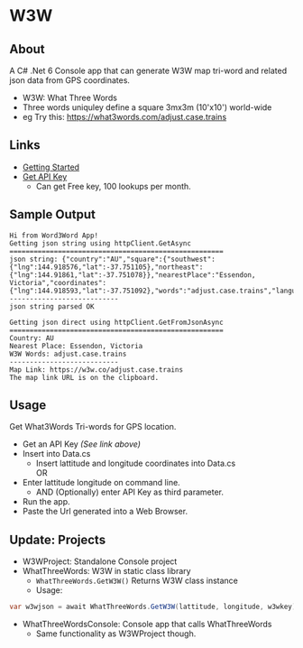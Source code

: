 # W3W

## About
A C# .Net 6 Console app that can generate W3W map tri-word and related json data from GPS coordinates.

- W3W: What Three Words
- Three words uniquley define a square 3mx3m (10'x10') world-wide
- eg Try this: https://what3words.com/adjust.case.trains

## Links
- [Getting Started](https://developer.what3words.com/public-api)
- [Get API Key](https://what3words.com/select-plan?referrer=/public-api)
   - Can get Free key, 100 lookups per month.

## Sample Output

```
Hi from Word3Word App!
Getting json string using httpClient.GetAsync
=====================================================
json string: {"country":"AU","square":{"southwest":{"lng":144.918576,"lat":-37.751105},"northeast":{"lng":144.91861,"lat":-37.751078}},"nearestPlace":"Essendon, Victoria","coordinates":{"lng":144.918593,"lat":-37.751092},"words":"adjust.case.trains","language":"en","map":"https:\/\/w3w.co\/adjust.case.trains"}
---------------------------
json string parsed OK

Getting json direct using httpClient.GetFromJsonAsync
=====================================================
Country: AU
Nearest Place: Essendon, Victoria
W3W Words: adjust.case.trains
---------------------------
Map Link: https://w3w.co/adjust.case.trains
The map link URL is on the clipboard.
```

## Usage
Get What3Words Tri-words for GPS location.
- Get an API Key _(See link above)_
- Insert into Data.cs
  - Insert lattitude and longitude coordinates into Data.cs  
OR
- Enter lattitude longitude on command line.
  - AND (Optionally) enter API Key as third parameter.
- Run the app.
- Paste the Url generated into a Web Browser.

## Update: Projects
- W3WProject: Standalone Console project
- WhatThreeWords: W3W in static class library
  - ```WhatThreeWords.GetW3W()``` Returns W3W class instance
  - Usage:  
 ```cs           
 var w3wjson = await WhatThreeWords.GetW3W(lattitude, longitude, w3wkey);
```
- WhatThreeWordsConsole: Console app that calls WhatThreeWords
  - Same functionality as W3WProject though.


